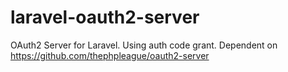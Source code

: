 # laravel-oauth2-server
OAuth2 Server for Laravel. Using auth code grant. Dependent on https://github.com/thephpleague/oauth2-server
